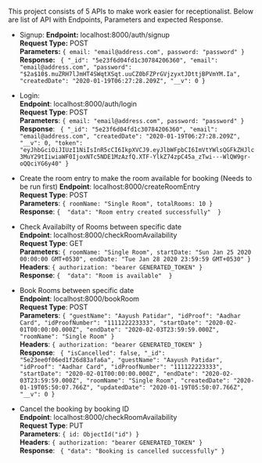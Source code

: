 This project consists of 5 APIs to make work easier for receptionalist. Below are list of API with Endpoints, Parameters and expected Response.

- Signup:
**Endpoint:**  localhost:8000/auth/signup <br/>
**Request Type:** POST <br/>
**Parameters:** ```{
    email: "email@address.com",
    password: "password"
}``` <br/>
**Response:**  ``` {
        "_id": "5e23f6d04fd1c30784206360",
        "email": "email@address.com",
        "password": "$2a$10$.muZRH7lJmHT4SWqtXSqt.uuCZ0bFZPrGVjzyxtJDttjBPVmYM.Ia",
        "createdDate": "2020-01-19T06:27:28.209Z",
        "__v": 0
}``` <br/>

- Login: <br/>
**Endpoint**: localhost:8000/auth/login <br/>
**Request Type**: POST <br/>
**Parameters**: ```{
    email: "email@address.com",
    password: "password"
}``` <br/>
**Response**: ``` {
        "_id": "5e23f6d04fd1c30784206360",
        "email": "email@address.com",
        "createdDate": "2020-01-19T06:27:28.209Z",
        "__v": 0,
        "token":
        "eyJhbGciOiJIUzI1NiIsInR5cCI6IkpXVCJ9.eyJlbWFpbCI6ImVtYWlsQGFkZHJlc3MuY29tIiwiaWF0IjoxNTc5NDE1MzAzfQ.XTF-YlkZ74zpC45a_zTwi---WlQW9gr-oQQciYG6y40"
}``` <br/>

- Create the room entry to make the room available for booking (Needs to be run first)
**Endpoint**: localhost:8000/createRoomEntry <br/>
**Request Type**: POST <br/>
**Parameters**: ```{
    roomName: "Single Room",
    totalRooms: 10
}```<br/>
**Response**:  ```{ 
        "data": "Room entry created successfully" 
    }``` <br/>

- Check Availabilty of Rooms between specific date <br/>
**Endpoint**: localhost:8000/checkRoomAvailability <br/>
**Request Type**: GET <br/>
**Parameters**: ```{
    roomName: "Single Room",
    startDate: "Sun Jan 25 2020 00:00:00 GMT+0530",
    endDate: "Tue Jan 28 2020 23:59:59 GMT+0530"
}```<br/>
**Headers**: ```{
    authorization: "bearer GENERATED_TOKEN"
}``` <br/>
**Response**:  ```{ 
        "data": "Room is available" 
    }``` <br/>

- Book Rooms between specific date <br/>
**Endpoint**: localhost:8000/bookRoom <br/>
**Request Type**: POST <br/>
**Parameters**: ```{
	"guestName": "Aayush Patidar",
    "idProof": "Aadhar Card",
    "idProofNumber": "111122223333",
    "startDate": "2020-02-01T00:00:00.000Z",
    "endDate": "2020-02-03T23:59:59.000Z",
    "roomName": "Single Room"
}``` <br/>
**Headers**: ```{
    authorization: "bearer GENERATED_TOKEN"
}``` <br/>
**Response**: ``` {
        "isCancelled": false,
        "_id": "5e23ee0f06ed1f26d83afa6a",
        "guestName": "Aayush Patidar",
        "idProof": "Aadhar Card",
        "idProofNumber": "111122223333",
        "startDate": "2020-02-01T00:00:00.000Z",
        "endDate": "2020-02-03T23:59:59.000Z",
        "roomName": "Single Room",
        "createdDate": "2020-01-19T05:50:07.766Z",
        "updatedDate": "2020-01-19T05:50:07.766Z",
        "__v": 0
}``` <br/>

- Cancel the booking by booking ID <br/>
**Endpoint**: localhost:8000/checkRoomAvailability <br/>
**Request Type**: PUT <br/>
**Parameters**: ```{
    id: ObjectId("id")
}``` <br/>
**Headers**: ```{
    authorization: "bearer GENERATED_TOKEN"
}``` <br/>
**Response**: ``` {
        "data": "Booking is cancelled successfully"
}``` <br/>